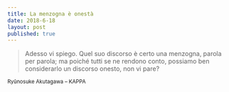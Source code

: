```yaml
---
title: La menzogna è onestà
date: 2018-6-18
layout: post
published: true
---
```


> Adesso vi spiego. Quel suo discorso è certo una menzogna, parola per parola; ma poiché tutti se ne rendono conto, possiamo ben considerarlo un discorso onesto, non vi pare?

<small>Ryūnosuke Akutagawa – KAPPA</small>